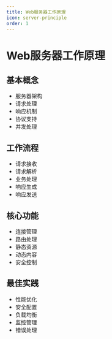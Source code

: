 ```yaml
---
title: Web服务器工作原理
icon: server-principle
order: 1
---
```


# Web服务器工作原理

## 基本概念
- 服务器架构
- 请求处理
- 响应机制
- 协议支持
- 并发处理

## 工作流程
- 请求接收
- 请求解析
- 业务处理
- 响应生成
- 响应发送

## 核心功能
- 连接管理
- 路由处理
- 静态资源
- 动态内容
- 安全控制

## 最佳实践
- 性能优化
- 安全配置
- 负载均衡
- 监控管理
- 错误处理
